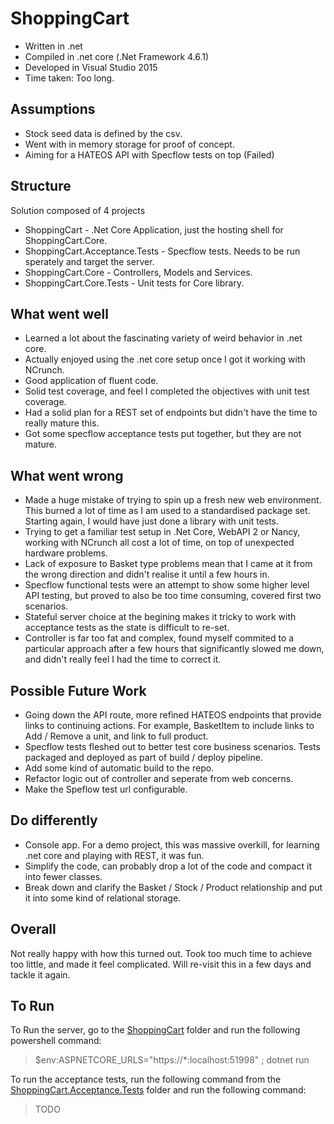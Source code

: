 # ShoppingCart
* Written in .net 
* Compiled in .net core (.Net Framework 4.6.1)
* Developed in Visual Studio 2015
* Time taken: Too long.

## Assumptions
* Stock seed data is defined by the csv.
* Went with in memory storage for proof of concept.
* Aiming for a HATEOS API with Specflow tests on top (Failed)

## Structure
Solution composed of 4 projects
* ShoppingCart - .Net Core Application, just the hosting shell for ShoppingCart.Core.
* ShoppingCart.Acceptance.Tests - Specflow tests. Needs to be run sperately and target the server.
* ShoppingCart.Core - Controllers, Models and Services.
* ShoppingCart.Core.Tests - Unit tests for Core library.

## What went well
* Learned a lot about the fascinating variety of weird behavior in .net core.
* Actually enjoyed using the .net core setup once I got it working with NCrunch.
* Good application of fluent code.
* Solid test coverage, and feel I completed the objectives with unit test coverage.
* Had a solid plan for a REST set of endpoints but didn't have the time to really mature this.
* Got some specflow acceptance tests put together, but they are not mature.

## What went wrong
* Made a huge mistake of trying to spin up a fresh new web environment. This burned a lot of time as I am used to a standardised package set. Starting again, I would have just done a library with unit tests.
* Trying to get a familiar test setup in .Net Core, WebAPI 2 or Nancy, working with NCrunch all cost a lot of time, on top of unexpected hardware problems.
* Lack of exposure to Basket type problems mean that I came at it from the wrong direction and didn't realise it until a few hours in.
* Specflow functional tests were an attempt to show some higher level API testing, but proved to also be too time consuming, covered first two scenarios.
* Stateful server choice at the begining makes it tricky to work with acceptance tests as the state is difficult to re-set.
* Controller is far too fat and complex, found myself commited to a particular approach after a few hours that significantly slowed me down, and didn't really feel I had the time to correct it.

## Possible Future Work
* Going down the API route, more refined HATEOS endpoints that provide links to continuing actions. For example, BasketItem to include links to Add / Remove a unit, and link to full product.
* Specflow tests fleshed out to better test core business scenarios. Tests packaged and deployed as part of build / deploy pipeline.
* Add some kind of automatic build to the repo.
* Refactor logic out of controller and seperate from web concerns.
* Make the Speflow test url configurable.

## Do differently
* Console app. For a demo project, this was massive overkill, for learning .net core and playing with REST, it was fun.
* Simplify the code, can probably drop a lot of the code and compact it into fewer classes.
* Break down and clarify the Basket / Stock / Product relationship and put it into some kind of relational storage.

## Overall
Not really happy with how this turned out. Took too much time to achieve too little, and made it feel complicated. Will re-visit this in a few days and tackle it again.

## To Run
To Run the server, go to the [ShoppingCart](https://github.com/TristanRhodes/ShoppingCart/tree/master/ShoppingCart) folder and run the following powershell command: 

> $env:ASPNETCORE_URLS="https://*:localhost:51998" ; dotnet run

To run the acceptance tests, run the following command from the [ShoppingCart.Acceptance.Tests](https://github.com/TristanRhodes/ShoppingCart/tree/master/ShoppingCart.Acceptance.Tests) folder and run the following command:
> TODO

